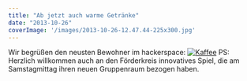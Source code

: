 ```yaml
---
title: "Ab jetzt auch warme Getränke"
date: "2013-10-26"
coverImage: '/images/2013-10-26-12.47.44-225x300.jpg'
---
```


Wir begrüßen den neusten Bewohner im hackerspace: [![Kaffee](../images/2013-10-26-12.47.44-225x300.jpg)](https://hackzogtum-coburg.de/wp-content/uploads/2013/10/2013-10-26-12.47.44.jpg) PS: Herzlich willkommen auch an den Förderkreis innovatives Spiel, die am Samstagmittag ihren neuen Gruppenraum bezogen haben.
